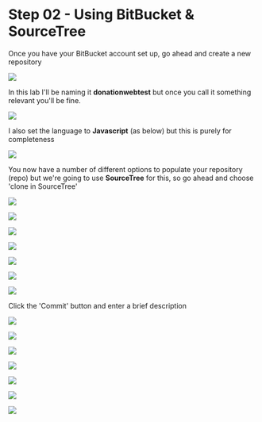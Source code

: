 # Step 02 - Using BitBucket & SourceTree

Once you have your BitBucket account set up, go ahead and create a new repository

![](images/heroku01.png)

In this lab I'll be naming it <b>donationwebtest</b> but once you call it something relevant you'll be fine.

![](images/heroku02.png)

I also set the language to <b>Javascript</b> (as below) but this is purely for completeness

![](images/heroku2a.png)

You now have a number of different options to populate your repository (repo) but we're going to use <b>SourceTree</b> for this, so go ahead and choose 'clone in SourceTree'

![](images/heroku03.png)

![](images/heroku04.png)

![](images/heroku05.png)

![](images/heroku06.png)

![](images/heroku07.png)

![](images/heroku08.png)

![](images/heroku09.png)

Click the 'Commit' button and enter a brief description

![](images/heroku10.png)

![](images/heroku11.png)

![](images/heroku12.png)

![](images/heroku13.png)

![](images/heroku14.png)

![](images/heroku15.png)

![](images/heroku16.png)